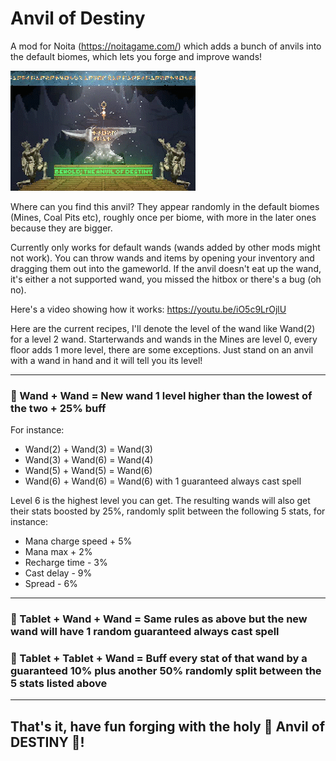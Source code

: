 # Anvil of Destiny
A mod for Noita (https://noitagame.com/) which adds a bunch of anvils into the default biomes, which lets you forge and improve wands!

![alt text](anvil_preview.gif "The majesticly divine anvil of destiny!")

Where can you find this anvil? They appear randomly in the default biomes (Mines, Coal Pits etc), roughly once per biome, with more in the later ones because they are bigger.

Currently only works for default wands (wands added by other mods might not work). You can throw wands and items by opening your inventory and dragging them out into the gameworld. If the anvil doesn't eat up the wand, it's either a not supported wand, you missed the hitbox or there's a bug (oh no).

Here's a video showing how it works: https://youtu.be/iO5c9LrOjlU

Here are the current recipes, I'll denote the level of the wand like Wand(2) for a level 2 wand. Starterwands and wands in the Mines are level 0, every floor adds 1 more level, there are some exceptions. Just stand on an anvil with a wand in hand and it will tell you its level!
***
### 🌟 Wand + Wand = New wand 1 level higher than the lowest of the two + 25% buff
For instance:
- Wand(2) + Wand(3) = Wand(3)
- Wand(3) + Wand(6) = Wand(4)
- Wand(5) + Wand(5) = Wand(6)
- Wand(6) + Wand(6) = Wand(6) with 1 guaranteed always cast spell

Level 6 is the highest level you can get.
The resulting wands will also get their stats boosted by 25%, randomly split between the following 5 stats, for instance:
- Mana charge speed + 5%
- Mana max + 2%
- Recharge time - 3%
- Cast delay - 9%
- Spread - 6%
***
### 🌟 Tablet + Wand + Wand = Same rules as above but the new wand will have 1 random guaranteed always cast spell
### 🌟 Tablet + Tablet + Wand = Buff every stat of that wand by a guaranteed 10% plus another 50% randomly split between the 5 stats listed above
***
## That's it, have fun forging with the holy 🙏 __Anvil of DESTINY__ 🙏!
